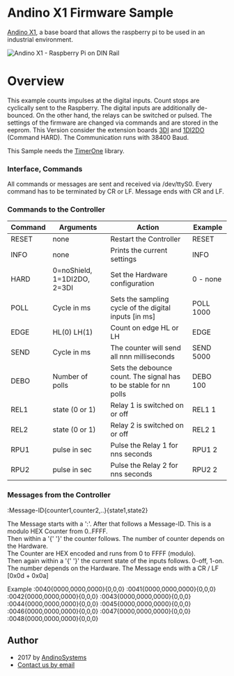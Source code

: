 Andino X1 Firmware Sample
==========

[Andino X1][1], a base board that allows the raspberry pi to be used in an industrial environment.

![Andino X1 - Raspberry Pi on DIN Rail](https://andino.systems/wp-content/uploads/industrielle-raspberry-pi-erweiterung-andino-x1-small.png)

Overview
====

This example counts impulses at the digital inputs. 
Count stops are cyclically sent to the Raspberry. 
The digital inputs are additionally de-bounced. 
On the other hand, the relays can be switched or pulsed. The settings of the firmware are changed via commands and are stored in the eeprom.
This Version consider the extension boards [3DI][4] and [1DI2DO][5] (Command HARD).
The Communication runs with 38400 Baud.

This Sample needs the [TimerOne][3] library.

### Interface, Commands

All commands or messages are sent and received via  /dev/ttyS0.
Every command has to be terminated by CR or LF. Message ends with CR and LF.
### Commands to the Controller
**Command** | Arguments | Action | Example 
--- | --- | --- | ---
RESET | none | Restart the Controller | RESET
INFO | none| Prints the current settings | INFO
HARD | 0=noShield, 1=1DI2DO, 2=3DI | Set the Hardware configuration | 0 - none
POLL | Cycle in ms | Sets the sampling cycle of the digital inputs [in ms] | POLL 1000
EDGE | HL(0) LH(1) | Count on edge HL or LH | EDGE
SEND | Cycle in ms | The counter will send all nnn milliseconds | SEND 5000
DEBO | Number of polls | Sets the debounce count. The signal has to be stable for nn polls | DEBO 100
REL1 | state (0 or 1)| Relay 1 is switched on or off | REL1 1
REL2 | state (0 or 1)| Relay 2 is switched on or off | REL2 1
RPU1 | pulse in sec | Pulse the Relay 1 for nns seconds | RPU1 2
RPU2 | pulse in sec | Pulse the Relay 2 for nns seconds | RPU2 2

### Messages from the Controller

:Message-ID{counter1,counter2,..}{state1,state2}

The Message starts with a ':'. After that follows a Message-ID. This is a modulo HEX Counter from 0..FFFF.  
Then within a '{'  '}' the counter follows. The number of counter depends on the Hardware.  
The Counter are HEX encoded and runs from 0 to FFFF (modulo).  
Then again within a '{'  '}' the current state of the inputs follows. 0-off, 1-on.
The number depends on the Hardware.
The Message ends with a CR / LF [0x0d + 0x0a]

Example
:0040{0000,0000,0000}{0,0,0}
:0041{0000,0000,0000}{0,0,0}
:0042{0000,0000,0000}{0,0,0}
:0043{0000,0000,0000}{0,0,0}
:0044{0000,0000,0000}{0,0,0}
:0045{0000,0000,0000}{0,0,0}
:0046{0000,0000,0000}{0,0,0}
:0047{0000,0000,0000}{0,0,0}
:0048{0000,0000,0000}{0,0,0}


Author
-----

* 2017 by [AndinoSystems][2]
* [Contact us by email](mailto:info@andino.systems)

[1]:https://andino.systems/andino-x1/
[2]:https://github.com/andino-systems/Andino-X1
[3]:https://code.google.com/archive/p/arduino-timerone/downloads
[4]:https://github.com/andino-systems/Andino-X1/tree/master/doc/3DI
[5]:https://github.com/andino-systems/Andino-X1/tree/master/doc/1DI2DO
